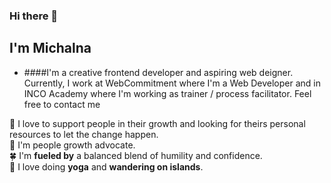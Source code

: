 ### Hi there 👋

## I'm Michalna 


- ####I'm a creative frontend developer and aspiring web deigner. Currently, I work at WebCommitment where I'm a Web Developer and in INCO Academy where I'm working as trainer / process facilitator. 
Feel free to contact me

 🌱 I love to support people in their growth and looking for theirs personal resources to let the change happen.\
:couple:  I'm people growth advocate.\
:four_leaf_clover: I'm **fueled by** a balanced blend of humility and confidence.\
:blue_heart: I love doing **yoga** and **wandering on islands**.

<!--
**MichalinaKa/MichalinaKa** is a ✨ _special_ ✨ repository because its `README.md` (this file) appears on your GitHub profile.

Here are some ideas to get you started:

- 🔭 I’m currently working on ...
- 🌱 I’m currently learning ...
- 👯 I’m looking to collaborate on ...
- 🤔 I’m looking for help with ...
-
- 📫 How to reach me: ...
- 😄 Pronouns: ...
- ⚡ Fun fact: ...
-->
